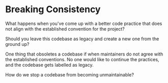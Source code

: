 # Breaking Consistency

What happens when you've come up with a better code practice that does
not align with the established convention for the project?

Should you leave this codebase as legacy and create a new one from the
ground up?

One thing that obsoletes a codebase if when maintainers do not agree
with the established conventions. No one would like to continue the
practices, and the codebase gets labelled as legacy.

How do we stop a codebase from becoming unmaintainable?
